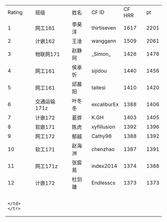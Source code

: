 <table>
    <tr>
        <td>
            Rating
        </td>
        <td>
            班级
        </td>
        <td>
            姓名
        </td>
        <td>
            CF ID
        </td>
        <td>
            CF HRR
        </td>
        <td>
            pt
        </td>
    </tr>
    <tr>
        <td>
            1
        </td>
        <td>
            网工161
        </td>
        <td>
            李昊洋
        </td>
        <td>
            thirtiseven
        </td>
        <td>
            1617
        </td>
        <td>
            2201
        </td>
    </tr>
    <tr>
        <td>
            2
        </td>
        <td>
            计嵌162
        </td>
        <td>
            王淦
        </td>
        <td>
            wanggann
        </td>
        <td>
            1509
        </td>
        <td>
            2061
        </td>
    </tr>
    <tr>
        <td>
            3
        </td>
        <td>
            物联网171
        </td>
        <td>
            赵静珂 
        </td>
        <td>
            _Simon_
        </td>
        <td>
            1426
        </td>
        <td>
            1476
        </td>
    </tr>
    <tr>
        <td>
            4
        </td>
        <td>
            网工161
        </td>
        <td>
            侯承忻
        </td>
        <td>
            sijidou
        </td>
        <td>
            1440
        </td>
        <td>
            1456
        </td>
    </tr>
    <tr>
        <td>
            5
        </td>
        <td>
            网工161
        </td>
        <td>
            邱晨阳
        </td>
        <td>
            taitesi
        </td>
        <td>
            1410
        </td>
        <td>
            1420
        </td>
    </tr>
    <tr>
        <td>
            6
        </td>
        <td>
            交通运输171z
        </td>
        <td>
            叶冬冬
        </td>
        <td>
            excaliburEx
        </td>
        <td>
            1388
        </td>
        <td>
            1406
        </td>
    </tr>
    <tr>
        <td>
            7
        </td>
        <td>
            计嵌172
        </td>
        <td>
            葛骅
        </td>
        <td>
            K.GH
        </td>
        <td>
            1403
        </td>
        <td>
            1405
        </td>
    </tr>
    <tr>
        <td>
            8
        </td>
        <td>
            软嵌171
        </td>
        <td>
            陈虎
        </td>
        <td>
            xyfillusion
        </td>
        <td>
            1392
        </td>
        <td>
            1396
        </td>
    </tr>
    <tr>
        <td>
            9
        </td>
        <td>
            网工172
        </td>
        <td>
            郁越
        </td>
        <td>
            Cathy98
        </td>
        <td>
            1388
        </td>
        <td>
            1392
        </td>
    </tr>
    <tr>
        <td>
            10
        </td>
        <td>
            软工171
        </td>
        <td>
            赵海洲
        </td>
        <td>
            chenzhao
        </td>
        <td>
            1387
        </td>
        <td>
            1391
        </td>
    </tr>
    <tr>
        <td>
            11
        </td>
        <td>
            网工171z
        </td>
        <td>
            张宸易
        </td>
        <td>
            index2014
        </td>
        <td>
            1374
        </td>
        <td>
            1388
        </td>
    </tr>
    <tr>
        <td>
            12
        </td>
        <td>
            计嵌172
        </td>
        <td>
            杜剑雄
        </td>
        <td>
            Endlesscs
        </td>
        <td>
            1373
        </td>
        <td>
            1373
        </td>
    </tr>
    <tr>
        <td>
            
        </td>
    </tr>
</table>
